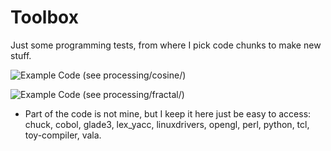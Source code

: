 # Toolbox
Just some programming tests, from where I pick code chunks to make new stuff.

![Example Code](https://raw.githubusercontent.com/rodolfoap/sandbox/master/processing/cosine/curve.jpg)
(see processing/cosine/)

![Example Code](https://raw.githubusercontent.com/rodolfoap/sandbox/master/processing/fractal/fractal.png)
(see processing/fractal/)

* Part of the code is not mine, but I keep it here just be easy to access: chuck, cobol, glade3, lex_yacc, linuxdrivers, opengl, perl, python, tcl, toy-compiler, vala.
